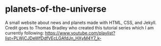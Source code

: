 # planets-of-the-universe
A small website about news and planets made with HTML, CSS, and Jekyll. 
Credit goes to Thomas Bradley who created this tutorial series which I am currently following: https://www.youtube.com/playlist?list=PLWjCJDeWfDdfVEcLGAfdJn_HXyM4Y7_k-


